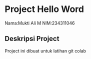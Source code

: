 # Project Hello Word

Nama:Mukti Ali M
NIM:234311046

##   Deskripsi Project
Project ini dibuat untuk latihan git colab
